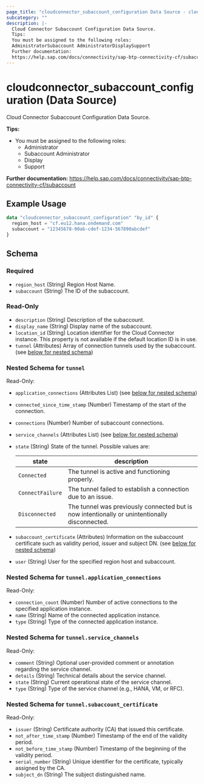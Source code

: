 ```yaml
---
page_title: "cloudconnector_subaccount_configuration Data Source - cloudconnector"
subcategory: ""
description: |-
  Cloud Connector Subaccount Configuration Data Source.
  Tips:
  You must be assigned to the following roles:
  AdministratorSubaccount AdministratorDisplaySupport
  Further documentation:
  https://help.sap.com/docs/connectivity/sap-btp-connectivity-cf/subaccount
---
```


# cloudconnector_subaccount_configuration (Data Source)

Cloud Connector Subaccount Configuration Data Source.
				
__Tips:__
* You must be assigned to the following roles:
	* Administrator
	* Subaccount Administrator
	* Display
	* Support

__Further documentation:__
<https://help.sap.com/docs/connectivity/sap-btp-connectivity-cf/subaccount>

## Example Usage

```terraform
data "cloudconnector_subaccount_configuration" "by_id" {
  region_host = "cf.eu12.hana.ondemand.com"
  subaccount = "12345678-90ab-cdef-1234-567890abcdef"
}
```

<!-- schema generated by tfplugindocs -->
## Schema

### Required

- `region_host` (String) Region Host Name.
- `subaccount` (String) The ID of the subaccount.

### Read-Only

- `description` (String) Description of the subaccount.
- `display_name` (String) Display name of the subaccount.
- `location_id` (String) Location identifier for the Cloud Connector instance. This property is not available if the default location ID is in use.
- `tunnel` (Attributes) Array of connection tunnels used by the subaccount. (see [below for nested schema](#nestedatt--tunnel))

<a id="nestedatt--tunnel"></a>
### Nested Schema for `tunnel`

Read-Only:

- `application_connections` (Attributes List) (see [below for nested schema](#nestedatt--tunnel--application_connections))
- `connected_since_time_stamp` (Number) Timestamp of the start of the connection.
- `connections` (Number) Number of subaccount connections.
- `service_channels` (Attributes List) (see [below for nested schema](#nestedatt--tunnel--service_channels))
- `state` (String) State of the tunnel. Possible values are: 

  | state | description | 
  | --- | --- | 
  | `Connected` | The tunnel is active and functioning properly. | 
  | `ConnectFailure` | The tunnel failed to establish a connection due to an issue. | 
  | `Disconnected` | The tunnel was previously connected but is now intentionally or unintentionally disconnected. |
- `subaccount_certificate` (Attributes) Information on the subaccount certificate such as validity period, issuer and subject DN. (see [below for nested schema](#nestedatt--tunnel--subaccount_certificate))
- `user` (String) User for the specified region host and subaccount.

<a id="nestedatt--tunnel--application_connections"></a>
### Nested Schema for `tunnel.application_connections`

Read-Only:

- `connection_count` (Number) Number of active connections to the specified application instance.
- `name` (String) Name of the connected application instance.
- `type` (String) Type of the connected application instance.


<a id="nestedatt--tunnel--service_channels"></a>
### Nested Schema for `tunnel.service_channels`

Read-Only:

- `comment` (String) Optional user-provided comment or annotation regarding the service channel.
- `details` (String) Technical details about the service channel.
- `state` (String) Current operational state of the service channel.
- `type` (String) Type of the service channel (e.g., HANA, VM, or RFC).


<a id="nestedatt--tunnel--subaccount_certificate"></a>
### Nested Schema for `tunnel.subaccount_certificate`

Read-Only:

- `issuer` (String) Certificate authority (CA) that issued this certificate.
- `not_after_time_stamp` (Number) Timestamp of the end of the validity period.
- `not_before_time_stamp` (Number) Timestamp of the beginning of the validity period.
- `serial_number` (String) Unique identifier for the certificate, typically assigned by the CA.
- `subject_dn` (String) The subject distinguished name.

